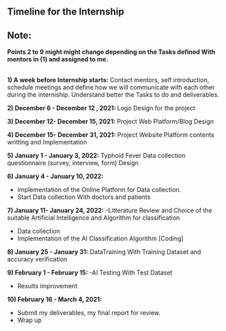 
<br>
<H2>Timeline for the Internship</H2>

<H2>Note:</H2>
<B>Points 2 to 9 might might change depending on the Tasks defined With mentors in (1) and assigned to me.</B>
<br><br>

<B>1) A week before Internship starts:</B>
Contact mentors, self introduction, schedule meetings and define how we will communicate with each other during the interniship. Understand better the Tasks to do and deliverables.

<B>2) December 6 - December 12 , 2021: </B> Logo Design for the project

<B>3) December 12- December 15, 2021:</B> Project Web Platform/Blog Design 

<B>4) December 15- December 31, 2021:</B> Project Website Platform contents writting and Implementation

<B>5) January 1 - January 3, 2022:</B> Typhoid Fever Data collection questionnaire (survey, interview, form) Design

<B>6) January 4 - January 10, 2022:</B>
- Implementation of the Online Platform for Data collection.
- Start Data collection With doctors and patients

<B>7) January 11- January 24, 2022:</B>
 -Litterature Review and Choice of the suitable Artificial Intelligence and Algorithm for classification
- Data collection 
- Implementation of the AI Classification Algorithm [Coding]


<B>8) January 25 - January 31:</B> DataTraining With Training Dataset and accuracy verification

<B>9) February 1 - February 15: </B>
-AI Testing With Test Dataset
- Results improvement

<B>10) February 16 - March 4, 2021: </B>
- Submit my deliverables, my final report for review.
- Wrap up

